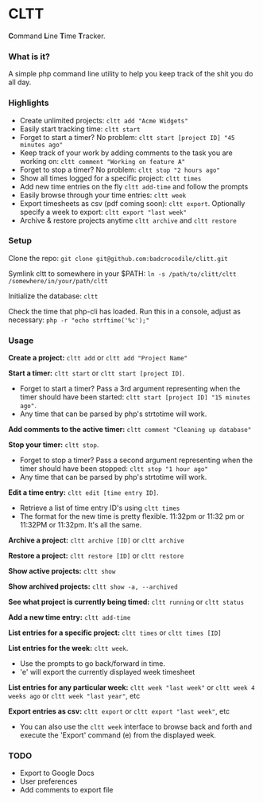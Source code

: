 # CLTT

**C**ommand **L**ine **T**ime **T**racker.

### What is it?
A simple php command line utility to help you keep track of the shit you do all day.

### Highlights
* Create unlimited projects: `cltt add "Acme Widgets"`
* Easily start tracking time: `cltt start`
* Forget to start a timer? No problem: `cltt start [project ID] "45 minutes ago"`
* Keep track of your work by adding comments to the task you are working on: `cltt comment "Working on feature A"`
* Forget to stop a timer? No problem: `cltt stop "2 hours ago"`
* Show all times logged for a specific project: `cltt times`
* Add new time entries on the fly `cltt add-time` and follow the prompts
* Easily browse through your time entries: `cltt week`
* Export timesheets as csv (pdf coming soon): `cltt export`. Optionally specify a week to export: `cltt export "last week"`
* Archive & restore projects anytime `cltt archive` and `cltt restore`

### Setup
Clone the repo: `git clone git@github.com:badcrocodile/clitt.git`

Symlink cltt to somewhere in your $PATH: `ln -s /path/to/clitt/cltt /somewhere/in/your/path/cltt`

Initialize the database: `cltt`

Check the time that php-cli has loaded. Run this in a console, adjust as necessary: `php -r "echo strftime('%c');"`

### Usage
**Create a project:** `cltt add` or `cltt add "Project Name"`

**Start a timer:** `cltt start` or `cltt start [project ID]`.<br>
* Forget to start a timer? Pass a 3rd argument representing when the timer should have been started: `cltt start [project ID] "15 minutes ago"`. 
* Any time that can be parsed by php's strtotime will work.

**Add comments to the active timer:** `cltt comment "Cleaning up database"`

**Stop your timer:** `cltt stop`.
* Forget to stop a timer? Pass a second argument representing when the timer should have been stopped: `cltt stop "1 hour ago"`
* Any time that can be parsed by php's strtotime will work.

**Edit a time entry:** `cltt edit [time entry ID]`.
* Retrieve a list of time entry ID's using `cltt times`
* The format for the new time is pretty flexible. 11:32pm or 11:32 pm or 11:32PM or 11:32pm. It's all the same.

**Archive a project:** `cltt archive [ID]` or `cltt archive`

**Restore a project:** `cltt restore [ID]` or `cltt restore`

**Show active projects:** `cltt show`

**Show archived projects:** `cltt show -a, --archived`

**See what project is currently being timed:** `cltt running` or `cltt status`

**Add a new time entry:** `cltt add-time`

**List entries for a specific project:** `cltt times` or `cltt times [ID]`

**List entries for the week:** `cltt week`.
* Use the prompts to go back/forward in time.
* 'e' will export the currently displayed week timesheet

**List entries for any particular week:** `cltt week "last week"` or `cltt week 4 weeks ago` or `cltt week "last year"`, etc

**Export entries as csv:** `cltt export` or `cltt export "last week"`, etc
* You can also use the `cltt week` interface to browse back and forth and execute the 'Export' command (e) from the displayed week.

### TODO

* Export to Google Docs
* User preferences
* Add comments to export file
